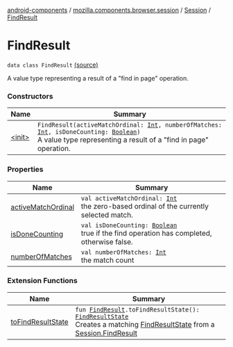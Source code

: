 [android-components](../../../index.md) / [mozilla.components.browser.session](../../index.md) / [Session](../index.md) / [FindResult](./index.md)

# FindResult

`data class FindResult` [(source)](https://github.com/mozilla-mobile/android-components/blob/master/components/browser/session/src/main/java/mozilla/components/browser/session/Session.kt#L181)

A value type representing a result of a "find in page" operation.

### Constructors

| Name | Summary |
|---|---|
| [&lt;init&gt;](-init-.md) | `FindResult(activeMatchOrdinal: `[`Int`](https://kotlinlang.org/api/latest/jvm/stdlib/kotlin/-int/index.html)`, numberOfMatches: `[`Int`](https://kotlinlang.org/api/latest/jvm/stdlib/kotlin/-int/index.html)`, isDoneCounting: `[`Boolean`](https://kotlinlang.org/api/latest/jvm/stdlib/kotlin/-boolean/index.html)`)`<br>A value type representing a result of a "find in page" operation. |

### Properties

| Name | Summary |
|---|---|
| [activeMatchOrdinal](active-match-ordinal.md) | `val activeMatchOrdinal: `[`Int`](https://kotlinlang.org/api/latest/jvm/stdlib/kotlin/-int/index.html)<br>the zero-based ordinal of the currently selected match. |
| [isDoneCounting](is-done-counting.md) | `val isDoneCounting: `[`Boolean`](https://kotlinlang.org/api/latest/jvm/stdlib/kotlin/-boolean/index.html)<br>true if the find operation has completed, otherwise false. |
| [numberOfMatches](number-of-matches.md) | `val numberOfMatches: `[`Int`](https://kotlinlang.org/api/latest/jvm/stdlib/kotlin/-int/index.html)<br>the match count |

### Extension Functions

| Name | Summary |
|---|---|
| [toFindResultState](../../../mozilla.components.browser.session.ext/to-find-result-state.md) | `fun `[`FindResult`](./index.md)`.toFindResultState(): `[`FindResultState`](../../../mozilla.components.browser.state.state.content/-find-result-state/index.md)<br>Creates a matching [FindResultState](../../../mozilla.components.browser.state.state.content/-find-result-state/index.md) from a [Session.FindResult](./index.md) |
